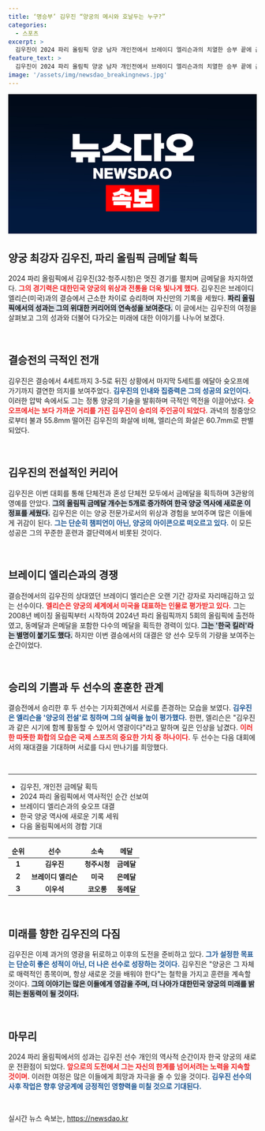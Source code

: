 ```yaml
---
title: ‘명승부’ 김우진 “양궁의 메시와 호날두는 누구?”
categories:
  - 스포츠
excerpt: >
  김우진이 2024 파리 올림픽 양궁 남자 개인전에서 브레이디 엘리슨과의 치열한 승부 끝에 금메달을 차지하며 3관왕에 올랐다. 그의 화살은 4.9mm 차이로 승부를 결정짓고, 한국 양궁의 역사를 새로 썼다!
feature_text: >
  김우진이 2024 파리 올림픽 양궁 남자 개인전에서 브레이디 엘리슨과의 치열한 승부 끝에 금메달을 차지하며 3관왕에 올랐다. 그의 화살은 4.9mm 차이로 승부를 결정짓고, 한국 양궁의 역사를 새로 썼다!
image: '/assets/img/newsdao_breakingnews.jpg'
---
```


<p><img src="/assets/img/newsdao_breakingnews.jpg" alt="pcversion 속보" /></p>

<h2 data-ke-size="size26">양궁 최강자 김우진, 파리 올림픽 금메달 획득</h2>

<p data-ke-size="size16">2024 파리 올림픽에서 김우진(32·청주시청)은 멋진 경기를 펼치며 금메달을 차지하였다. <b><span style="color: #ee2323;">그의 경기력은 대한민국 양궁의 위상과 전통을 더욱 빛나게 했다.</span></b> 김우진은 브레이디 엘리슨(미국)과의 결승에서 근소한 차이로 승리하며 자신만의 기록을 세웠다. <b><span style="background-color: #21538527;">파리 올림픽에서의 성과는 그의 위대한 커리어의 연속성을 보여준다.</span></b> 이 글에서는 김우진의 여정을 살펴보고 그의 성과와 더불어 다가오는 미래에 대한 이야기를 나누어 보겠다.</p>

<p data-ke-size="size16">&nbsp;</p>

<h2 data-ke-size="size26">결승전의 극적인 전개</h2>

<p data-ke-size="size16">김우진은 결승에서 4세트까지 3-5로 뒤진 상황에서 마지막 5세트를 에달아 슛오프에 가기까지 결연한 의지를 보여주었다. <b><span style="color: #1a5490;">김우진의 인내와 집중력은 그의 성공의 요인이다.</span></b> 이러한 압박 속에서도 그는 정통 양궁의 기술을 발휘하며 극적인 역전을 이끌어냈다. <b><span style="color: #ee2323;">슛오프에서는 보다 가까운 거리를 가진 김우진이 승리의 주인공이 되었다.</span></b> 과녁의 정중앙으로부터 불과 55.8mm 떨어진 김우진의 화살에 비해, 엘리슨의 화살은 60.7mm로 판별되었다.</p>

<p data-ke-size="size16">&nbsp;</p>

<h2 data-ke-size="size26">김우진의 전설적인 커리어</h2>

<p data-ke-size="size16">김우진은 이번 대회를 통해 단체전과 혼성 단체전 모두에서 금메달을 획득하며 3관왕의 영예를 안았다. <b><span style="background-color: #21538527;">그의 올림픽 금메달 개수는 5개로 증가하여 한국 양궁 역사에 새로운 이정표를 세웠다.</span></b> 김우진은 이는 양궁 전문가로서의 위상과 경험을 보여주며 많은 이들에게 귀감이 된다. <b><span style="color: #1a5490;">그는 단순히 챔피언이 아닌, 양궁의 아이콘으로 떠오르고 있다.</span></b> 이 모든 성공은 그의 꾸준한 훈련과 결단력에서 비롯된 것이다.</p>

<p data-ke-size="size16">&nbsp;</p>

<h2 data-ke-size="size26">브레이디 엘리슨과의 경쟁</h2>

<p data-ke-size="size16">결승전에서의 김우진의 상대였던 브레이디 엘리슨은 오랜 기간 강자로 자리매김하고 있는 선수이다. <b><span style="color: #ee2323;">엘리슨은 양궁의 세계에서 미국을 대표하는 인물로 평가받고 있다.</span></b> 그는 2008년 베이징 올림픽부터 시작하여 2024년 파리 올림픽까지 5회의 올림픽에 출전하였고, 동메달과 은메달을 포함한 다수의 메달을 획득한 경력이 있다. <b><span style="background-color: #21538527;">그는 '한국 킬러'라는 별명이 붙기도 했다.</span></b> 하지만 이번 결승에서의 대결은 양 선수 모두의 기량을 보여주는 순간이었다.</p>

<p data-ke-size="size16">&nbsp;</p>

<h2 data-ke-size="size26">승리의 기쁨과 두 선수의 훈훈한 관계</h2>

<p data-ke-size="size16">결승전에서 승리한 후 두 선수는 기자회견에서 서로를 존경하는 모습을 보였다. <b><span style="color: #1a5490;">김우진은 엘리슨을 '양궁의 전설'로 칭하며 그의 실력을 높이 평가했다.</span></b> 한편, 엘리슨은 "김우진과 같은 시기에 함께 활동할 수 있어서 영광이다"라고 말하며 깊은 인상을 남겼다. <b><span style="color: #ee2323;">이러한 따뜻한 화합의 모습은 국제 스포츠의 중요한 가치 중 하나이다.</span></b> 두 선수는 다음 대회에서의 재대결을 기대하며 서로를 다시 만나기를 희망했다.</p>

<p data-ke-size="size16">&nbsp;</p>

<hr>

<ul>
  <li>김우진, 개인전 금메달 획득</li>
  <li>2024 파리 올림픽에서 역사적인 순간 선보여</li>
  <li>브레이디 엘리슨과의 슛오프 대결</li>
  <li>한국 양궁 역사에 새로운 기록 세워</li>
  <li>다음 올림픽에서의 경합 기대</li>
</ul>

<hr>

<table style="width: 100%; border-collapse: collapse;">
  <thead>
    <tr>
      <td style="text-align: center; height: 17px;"><b>순위</b></td>
      <td style="text-align: center; height: 17px;"><b>선수</b></td>
      <td style="text-align: center; height: 17px;"><b>소속</b></td>
      <td style="text-align: center; height: 17px;"><b>메달</b></td>
    </tr>
  </thead>
  <tbody>
    <tr>
      <td style="text-align: center; height: 17px;"><b>1</b></td>
      <td style="text-align: center; height: 17px;"><b>김우진</b></td>
      <td style="text-align: center; height: 17px;"><b>청주시청</b></td>
      <td style="text-align: center; height: 17px;"><b>금메달</b></td>
    </tr>
    <tr>
      <td style="text-align: center; height: 17px;"><b>2</b></td>
      <td style="text-align: center; height: 17px;"><b>브레이디 엘리슨</b></td>
      <td style="text-align: center; height: 17px;"><b>미국</b></td>
      <td style="text-align: center; height: 17px;"><b>은메달</b></td>
    </tr>
    <tr>
      <td style="text-align: center; height: 17px;"><b>3</b></td>
      <td style="text-align: center; height: 17px;"><b>이우석</b></td>
      <td style="text-align: center; height: 17px;"><b>코오롱</b></td>
      <td style="text-align: center; height: 17px;"><b>동메달</b></td>
    </tr>
  </tbody>
</table>

<p data-ke-size="size16">&nbsp;</p>

<h2 data-ke-size="size26">미래를 향한 김우진의 다짐</h2>

<p data-ke-size="size16">김우진은 이제 과거의 영광을 뒤로하고 이후의 도전을 준비하고 있다. <b><span style="color: #1a5490;">그가 설정한 목표는 단순히 좋은 성적이 아닌, 더 나은 선수로 성장하는 것이다.</span></b> 김우진은 "양궁은 그 자체로 매력적인 종목이며, 항상 새로운 것을 배워야 한다"는 철학을 가지고 훈련을 계속할 것이다. <b><span style="background-color: #21538527;">그의 이야기는 많은 이들에게 영감을 주며, 더 나아가 대한민국 양궁의 미래를 밝히는 원동력이 될 것이다.</span></b> </p>

<p data-ke-size="size16">&nbsp;</p>

<h2 data-ke-size="size26">마무리</h2>

<p data-ke-size="size16">2024 파리 올림픽에서의 성과는 김우진 선수 개인의 역사적 순간이자 한국 양궁의 새로운 전환점이 되었다. <b><span style="color: #ee2323;">앞으로의 도전에서 그는 자신의 한계를 넘어서려는 노력을 지속할 것이며.</span></b> 이러한 여정은 많은 이들에게 희망과 자극을 줄 수 있을 것이다. <b><span style="color: #1a5490;">김우진 선수의 사후 작업은 향후 양궁계에 긍정적인 영향력을 미칠 것으로 기대된다.</span></b></p>

<p data-ke-size="size16">&nbsp;</p>
실시간 뉴스 속보는, <a href="https://newsdao.kr" rel="dofollow">https://newsdao.kr</a>


